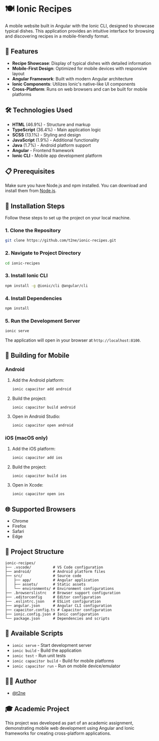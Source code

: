 # 🍽️ Ionic Recipes

A mobile website built in Angular with the Ionic CLI, designed to showcase typical dishes. This application provides an intuitive interface for browsing and discovering recipes in a mobile-friendly format.

## 🌟 Features

- **Recipe Showcase**: Display of typical dishes with detailed information
- **Mobile-First Design**: Optimized for mobile devices with responsive layout
- **Angular Framework**: Built with modern Angular architecture
- **Ionic Components**: Utilizes Ionic's native-like UI components
- **Cross-Platform**: Runs on web browsers and can be built for mobile platforms

## 🛠️ Technologies Used

- **HTML** (46.9%) - Structure and markup
- **TypeScript** (36.4%) - Main application logic
- **SCSS** (13.1%) - Styling and design
- **JavaScript** (1.9%) - Additional functionality
- **Java** (1.7%) - Android platform support
- **Angular** - Frontend framework
- **Ionic CLI** - Mobile app development platform

## 📋 Prerequisites

Make sure you have Node.js and npm installed. You can download and install them from [Node.js](https://nodejs.org/).

## 🔧 Installation Steps

Follow these steps to set up the project on your local machine.

### 1. Clone the Repository

```bash
git clone https://github.com/t2ne/ionic-recipes.git
```

### 2. Navigate to Project Directory

```bash
cd ionic-recipes
```

### 3. Install Ionic CLI

```bash
npm install -g @ionic/cli @angular/cli
```

### 4. Install Dependencies

```bash
npm install
```

### 5. Run the Development Server

```bash
ionic serve
```

The application will open in your browser at `http://localhost:8100`.

## 📱 Building for Mobile

### Android

1. Add the Android platform:

   ```bash
   ionic capacitor add android
   ```

2. Build the project:

   ```bash
   ionic capacitor build android
   ```

3. Open in Android Studio:
   ```bash
   ionic capacitor open android
   ```

### iOS (macOS only)

1. Add the iOS platform:

   ```bash
   ionic capacitor add ios
   ```

2. Build the project:

   ```bash
   ionic capacitor build ios
   ```

3. Open in Xcode:
   ```bash
   ionic capacitor open ios
   ```

## 🌐 Supported Browsers

- Chrome
- Firefox
- Safari
- Edge

## 📁 Project Structure

```
ionic-recipes/
├── .vscode/          # VS Code configuration
├── android/          # Android platform files
├── src/              # Source code
│   ├── app/          # Angular application
│   ├── assets/       # Static assets
│   └── environments/ # Environment configurations
├── .browserslistrc   # Browser support configuration
├── .editorconfig     # Editor configuration
├── .eslintrc.json    # ESLint configuration
├── angular.json      # Angular CLI configuration
├── capacitor.config.ts # Capacitor configuration
├── ionic.config.json # Ionic configuration
└── package.json      # Dependencies and scripts
```

## 🚀 Available Scripts

- `ionic serve` - Start development server
- `ionic build` - Build the application
- `ionic test` - Run unit tests
- `ionic capacitor build` - Build for mobile platforms
- `ionic capacitor run` - Run on mobile device/emulator

## 🙋‍♂️ Author

- [@t2ne](https://github.com/t2ne)

## 🎓 Academic Project

This project was developed as part of an academic assignment, demonstrating mobile web development using Angular and Ionic frameworks for creating cross-platform applications.
